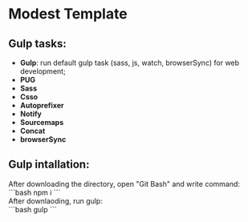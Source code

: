 # Modest Template

<h2>Gulp tasks:</h2>

<ul>
	<li><strong>Gulp</strong>: run default gulp task (sass, js, watch, browserSync) for web development;</li>
	<li><strong>PUG</strong></li>
	<li><strong>Sass</strong></li>
	<li><strong>Csso</strong></li>
	<li><strong>Autoprefixer</strong></li>
	<li><strong>Notify</strong></li>
	<li><strong>Sourcemaps</strong></li>
	<li><strong>Concat</strong></li>
	<li><strong>browserSync</strong></li>
</ul>

<h2>Gulp intallation:</h2>
After downloading the directory, open "Git Bash" and write command:
<br>
```bash
npm i
```
<br>
After downlaoding, run gulp:
<br>
```bash
gulp
```
